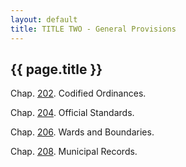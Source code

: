 ```yaml
---
layout: default 
title: TITLE TWO - General Provisions
---
```


{{ page.title }}
----------------

Chap. [202](153a7706.html). Codified Ordinances.

Chap. [204](15e04edd.html). Official Standards.

Chap. [206](15f1c5e5.html). Wards and Boundaries.

Chap. [208](16137833.html). Municipal Records.
